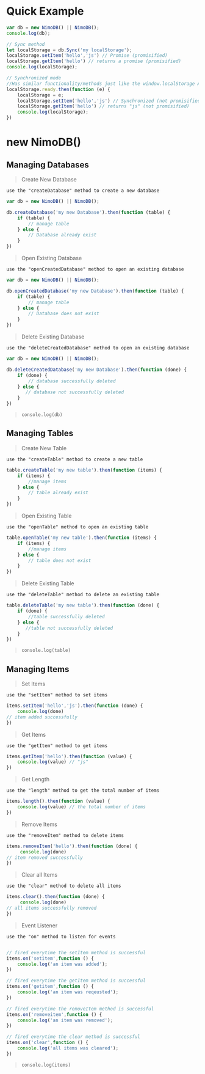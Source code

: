 
# Quick Example
```js
var db = new NimoDB() || NimoDB();
console.log(db);

// Sync method
let localStorage = db.Sync('my localStorage');
localStorage.setItem('hello','js') // Promise (promisified)
localStorage.getItem('hello') // returns a promise (promisified)
console.log(localStorage);

// Synchronized mode 
//Has similar functionality/methods just like the window.localStorage API.
localStorage.ready.then(function (e) {
    localStorage = e;
    localStorage.setItem('hello','js') // Synchronized (not promisified)
    localStorage.getItem('hello') // returns "js" (not promisified)
    console.log(localStorage);
}) 
```

# new NimoDB()
Managing Databases
--------------------
>Create New Database

`use the "createDatabase" method to create a new database`
```js
var db = new NimoDB() || NimoDB();

db.createDatabase('my new Database').then(function (table) {
    if (table) {
        // manage table
    } else {
        // Database already exist
    }
})

```

>Open Existing Database

`use the "openCreatedDatabase" method to open an existing database`
```js
var db = new NimoDB() || NimoDB();

db.openCreatedDatabase('my new Database').then(function (table) {
    if (table) {
        // manage table
    } else {
        // Database does not exist
    }
})

```

>Delete Existing Database

`use the "deleteCreatedDatabase" method to open an existing database`
```js
var db = new NimoDB() || NimoDB();

db.deleteCreatedDatabase('my new Database').then(function (done) {
    if (done) {
        // database successfully deleted
    } else {
       // database not successfully deleted
    }
})

```
>`console.log(db)`


Managing Tables
-----------------
>Create New Table

`use the "createTable" method to create a new table`
```js
table.createTable('my new table').then(function (items) {
    if (items) {
        //manage items
    } else {
        // table already exist
    }
})
```

>Open Existing Table

`use the "openTable" method to open an existing table`
```js
table.openTable('my new table').then(function (items) {
    if (items) {
        //manage items
    } else {
        // table does not exist
    }
})
```

>Delete Existing Table

`use the "deleteTable" method to delete an existing table`
```js
table.deleteTable('my new table').then(function (done) {
    if (done) {
        //table successfully deleted
    } else {
       //table not successfully deleted
    }
})
```
>`console.log(table)`


Managing Items
----------------
>Set Items

`use the "setItem" method to set items`
```js
items.setItem('hello','js').then(function (done) {
    console.log(done)
// item added successfully
})
```

>Get Items

`use the "getItem" method to get items`
```js
items.getItem('hello').then(function (value) {
    console.log(value) // "js"
})
```

>Get Length

`use the "length" method to get the total number of items`
```js
items.length().then(function (value) {
    console.log(value) // the total number of items
})
```

>Remove Items

`use the "removeItem" method to delete items`
```js
items.removeItem('hello').then(function (done) {
     console.log(done)
// item removed successfully
})
```

>Clear all Items

`use the "clear" method to delete all items`
```js
items.clear().then(function (done) {
     console.log(done)
// all items successfully removed
})
```

>Event Listener

`use the "on" method to listen for events`
```js

// fired everytime the setItem method is successful
items.on('setitem',function () {
    console.log('an item was added');
})

// fired everytime the getItem method is successful
items.on('getitem',function () {
    console.log('an item was reqeusted');
})

// fired everytime the removeItem method is successful
items.on('removeitem',function () {
    console.log('an item was removed');
})

// fired everytime the clear method is successful
items.on('clear',function () {
    console.log('all items was cleared');
})
```
>`console.log(items)`


